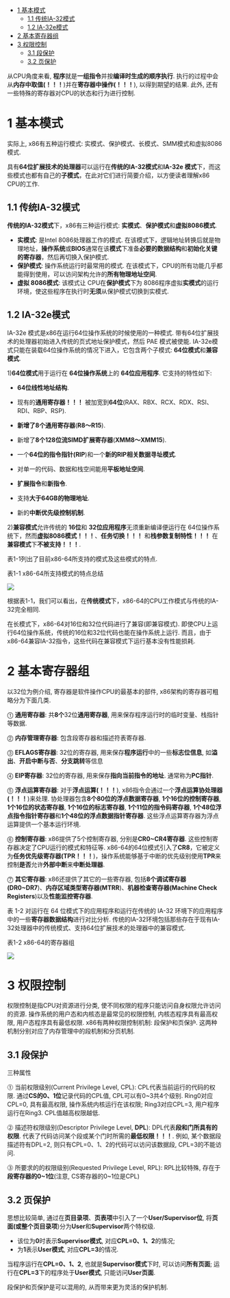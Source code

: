 
<!-- @import "[TOC]" {cmd="toc" depthFrom=1 depthTo=6 orderedList=false} -->

<!-- code_chunk_output -->

- [1 基本模式](#1-基本模式)
  - [1.1 传统IA\-32模式](#11-传统ia-32模式)
  - [1.2 IA\-32e模式](#12-ia-32e模式)
- [2 基本寄存器组](#2-基本寄存器组)
- [3 权限控制](#3-权限控制)
  - [3.1 段保护](#31-段保护)
  - [3.2 页保护](#32-页保护)

<!-- /code_chunk_output -->

从CPU角度来看, **程序**就是**一组指令**并按**编译时生成的顺序执行**. 执行的过程中会从**内存中取值(！！！**)并在**寄存器中操作(！！！**), 以得到期望的结果. 此外, 还有一些特殊的寄存器对CPU的状态和行为进行控制.

# 1 基本模式

实际上, x86有五种运行模式: 实模式、保护模式、长模式、SMM模式和虚拟8086模式. 

具有**64位扩展技术的处理器**可以运行在**传统的IA\-32模式**和**IA\-32e 模式**下，而这些模式也都有自己的**子模式**，在此对它们进行简要介绍，以方便读者理解x86 CPU的工作. 

## 1.1 传统IA\-32模式

**传统的IA\-32模式**下，x86有三种运行模式: **实模式**、**保护模式**和**虚拟8086模式**. 

- **实模式**: 是Intel 8086处理器工作的模式. 在该模式下，逻辑地址转换后就是物理地址，**操作系统**或**BIOS**通常在该**模式**下准备**必要的数据结构**和**初始化关键的寄存器**，然后再切换入保护模式. 
- **保护模式**: 操作系统运行时最常用的模式. 在该模式下，CPU的所有功能几乎都能得到使用，可以访问架构允许的**所有物理地址空间**. 
- **虚拟 8086模式**: 该模式让 CPU在**保护模式**下为 8086程序虚拟**实模式**的运行环境，使这些程序在执行时**无须**从保护模式切换到实模式. 

## 1.2 IA\-32e模式

IA\-32e 模式是x86在运行64位操作系统的时候使用的一种模式. 带有64位扩展技术的处理器初始进入传统的页式地址保护模式，然后 PAE 模式被使能. IA\-32e模式只能在装载64位操作系统的情况下进入，它包含两个子模式: **64位模式**和**兼容模式**. 

1)**64位模式**用于运行在 **64位操作系统**上的 **64位应用程序**. 它支持的特性如下: 

- **64位线性地址结构**. 

- 现有的**通用寄存器！！！** 被加宽到**64位**(RAX、RBX、RCX、RDX、RSI、RDI、RBP、RSP). 

- **新增了8个通用寄存器**(**R8～R15**). 

- 新增了**8个128位流SIMD扩展寄存器**(**XMM8～XMM15**). 

- 一个**64位的指令指针(RIP**)和一个**新的RIP相关数据寻址模式**. 

- 对单一的代码、数据和栈空间能用**平板地址空间**. 

- **扩展指令**和**新指令**. 

- 支持**大于64GB的物理地址**. 

- 新的**中断优先级控制机制**. 

2)**兼容模式**允许传统的 **16位**和 **32位应用程序**无须重新编译便运行在 64位操作系统下，然而**虚拟8086模式！！！**、**任务切换！！！** 和**栈参数复制特性！！！** 在**兼容模式**下**不被支持！！！**. 

表1-1列出了目前x86\-64所支持的模式及这些模式的特点. 

表1-1 x86\-64所支持模式的特点总结

![](./images/2019-07-01-16-35-15.png)

根据表1\-1，我们可以看出，在**传统模式**下，x86\-64的CPU工作模式与传统的IA\-32完全相同. 

在长模式下，x86\-64对16位和32位代码进行了兼容(即兼容模式). 即使CPU上运行64位操作系统，传统的16位和32位代码也能在操作系统上运行. 而且，由于x86\-64兼容IA\-32指令，这些代码在兼容模式下运行基本没有性能损耗. 

# 2 基本寄存器组

以32位为例介绍, 寄存器是软件操作CPU的最基本的部件, x86架构的寄存器可粗略分为下面几类.

⓵ **通用寄存器**: 共**8个**32位**通用寄存器**, 用来保存程序运行时的临时变量、栈指针等数据.

⓶ **内存管理寄存器**: 包含段寄存器和描述符表寄存器.

⓷ **EFLAGS寄存器**: 32位的寄存器, 用来保存**程序运行**中的一些**标志位信息**, 如**溢出**、**开启中断与否**、**分支跳转**等信息

⓸ **EIP寄存器**: 32位的寄存器, 用来保存**指向当前指令的地址**. 通常称为**PC指针**.

⓹ **浮点运算寄存器**: 对于**浮点运算(！！！**), x86指令会通过一个**浮点运算协处理器(！！！**)来处理. 协处理器包含**8个80位的浮点数据寄存器**, **1个16位的控制寄存器**, **1个16位的状态寄存器**, **1个16位的标志寄存器**, **1个11位的指令码寄存器**, **1个48位浮点指令指针寄存器**和**1个48位的浮点数据指针寄存器**. 这些浮点运算寄存器为浮点运算提供一个基本运行环境.

⓺ **控制寄存器**: x86提供了5个控制寄存器, 分别是**CR0\~CR4寄存器**. 这些控制寄存器决定了CPU运行的模式和特征等. x86\-64的64位模式引入了**CR8**，它被定义为**任务优先级寄存器(TPR！！！**)，操作系统能够基于中断的优先级别使用**TPR**来控制**是否**允许**外部中断**来**中断处理器**. 

⓻ **其它寄存器**: x86还提供了其它的一些寄存器, 包括**8个调试寄存器(DR0\~DR7**)、**内存区域类型寄存器(MTRR**)、**机器检查寄存器(Machine Check Registers**)以及**性能监控寄存器**.

表 1\-2 对运行在 64 位模式下的应用程序和运行在传统的 IA\-32 环境下的应用程序中的一些**寄存器数据结构**进行对比分析. 传统的IA\-32环境包括那些存在于现有IA\-32处理器中的传统模式、支持64位扩展技术的处理器中的兼容模式. 

表1-2 x86-64的寄存器组

![](./images/2019-07-01-16-35-29.png)

# 3 权限控制

权限控制是指CPU对资源进行分类, 使不同权限的程序只能访问自身权限允许访问的资源. 操作系统的用户态和内核态是最常见的权限控制, 内核态程序具有最高权限, 用户态程序具有最低权限. x86有两种权限控制机制: 段保护和页保护. 这两种机制分别对应了内存管理中的段机制和分页机制.

## 3.1 段保护

三种属性

⓵ 当前权限级别(Current Privilege Level, CPL): CPL代表当前运行的代码的权限. 通过**CS的0、1位**记录代码的CPL值, CPL可以有0\~3共4个级别. Ring0对应CPL=0, 具有最高权限, 操作系统内核运行在该权限; Ring3对应CPL=3, 用户程序运行在Ring3. CPL值越高权限越低.

⓶ 描述符权限级别(Descriptor Privilege Level, **DPL**): DPL代表**段和门所具有的权限**. 代表了代码访问某个段或某个门时所需的**最低权限！！！**. 例如, 某个数据段描述符有DPL=2, 则只有CPL=0、1、2的代码可以访问该数据段, CPL=3的不能访问.

⓷ 所要求的的权限级别(Requested Privilege Level, RPL): RPL比较特殊, 存在于**段寄存器的0\~1位**(注意, CS寄存器的0\~1位是CPL)

## 3.2 页保护

思想比较简单, 通过在**页目录项**、**页表项**中引入了一个**User/Supervisor位**, 将**页面(或整个页目录项**)分为**User**和**Supervisor**两个特权级. 

- 该位为**0**时表示**Supervisor模式**, 对应**CPL=0、1、2**的情况; 
- 为**1**表示**User模式**, 对应**CPL=3**的情况.

当程序运行在**CPL=0、1、2**, 也就是**Supervisor模式**下时, 可以访问**所有页面**; 运行在**CPL=3**下的程序处于**User模式**, 只能访问**User页面**.

段保护和页保护是可以混用的, 从而带来更为灵活的保护机制.


